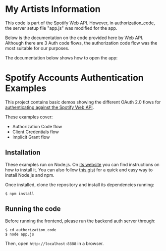# My Artists Information

This code is part of the Spotify Web API. However, in authorization_code, the server setup file
"app.js" was modified for the app.

Below is the documentation on the code provided here by Web API. Although there are 3 Auth code flows, the authorization code flow was the most suitable for our purposes.

The documentation below shows how to open the app:

# Spotify Accounts Authentication Examples

This project contains basic demos showing the different OAuth 2.0 flows for [authenticating against the Spotify Web API](https://developer.spotify.com/web-api/authorization-guide/).

These examples cover:

- Authorization Code flow
- Client Credentials flow
- Implicit Grant flow

## Installation

These examples run on Node.js. On [its website](http://www.nodejs.org/download/) you can find instructions on how to install it. You can also follow [this gist](https://gist.github.com/isaacs/579814) for a quick and easy way to install Node.js and npm.

Once installed, clone the repository and install its dependencies running:

    $ npm install

## Running the code

Before running the frontend, please run the backend auth server through:

    $ cd authorization_code
    $ node app.js

Then, open `http://localhost:8888` in a browser.
